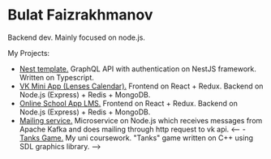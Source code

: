 # Bulat Faizrakhmanov
Backend dev. Mainly focused on node.js.

My Projects:
- [Nest template.](https://github.com/btfv/nest_template) GraphQL API with authentication on NestJS framework. Written on Typescript.
- [VK Mini App (Lenses Calendar).](https://vk.com/app7831897_152785695) Frontend on React + Redux. Backend on Node.js (Express) + Redis + MongoDB.
- [Online School App LMS.](https://btfv-app-student-client.herokuapp.com/) Frontend on React + Redux. Backend on Node.js (Express) + Redis + MongoDB.
- [Mailing service.](https://github.com/btfv/mailing_service/) Microservice on Node.js which reсeives messages from Apache Kafka and does mailing through http request to vk api.
<-- - [Tanks Game.](https://github.com/btfv/TanksGame) My uni coursework. "Tanks" game written on C++ using SDL graphics library. -->

<!--
**btfv/btfv** is a ✨ _special_ ✨ repository because its `README.md` (this file) appears on your GitHub profile.

Here are some ideas to get you started:

- 🔭 I’m currently working on ...
- 🌱 I’m currently learning ...
- 👯 I’m looking to collaborate on ...
- 🤔 I’m looking for help with ...
- 💬 Ask me about ...
- 📫 How to reach me: ...
- 😄 Pronouns: ...
- ⚡ Fun fact: ...
-->
